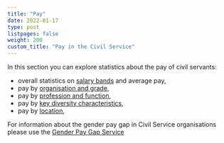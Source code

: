 ```yaml
---
title: "Pay"
date: 2022-01-17
type: post
listpages: false
weight: 200
custom_title: "Pay in the Civil Service"
---
```


In this section you can explore statistics about the pay of civil servants:

- overall statistics on [salary bands](salary_bands/) and average pay,
- pay by [organisation and grade](organisation_grade/),
- pay by [profession and function](profession_function/),
- pay by [key diversity characteristics](diversity/),
- pay by [location](location/),

For information about the gender pay gap in Civil Service organisations please use the [Gender Pay Gap Service](https://gender-pay-gap.service.gov.uk/)
